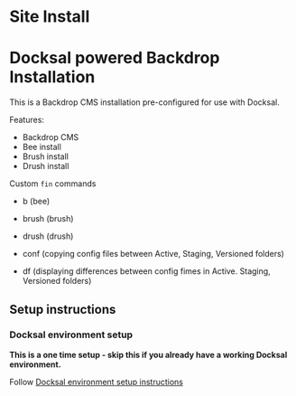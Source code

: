 # Site Install



# Docksal powered Backdrop Installation

This is a Backdrop CMS installation pre-configured for use with Docksal.  

Features:

- Backdrop CMS
- Bee install
- Brush install
- Drush install

Custom `fin` commands

- b (bee)
- brush (brush)
- drush (drush)

- conf (copying config files between Active, Staging, Versioned folders)
- df (displaying differences between config fimes in Active. Staging, Versioned folders)

## Setup instructions

### Docksal environment setup

**This is a one time setup - skip this if you already have a working Docksal environment.**  

Follow [Docksal environment setup instructions](https://docs.docksal.io/getting-started/)
   
